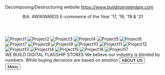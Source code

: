 Decomposing/Destructuring website https://www.buildinamsterdam.com

<App>
    <Header>
        <BIALogoAnimationOnClick>BiA.</BIALogoAnimationOnClick>
        <Accomplishments>
            <AwardWinningParagraph>
            AWWWARDS
            E-commerce of the Year '17, '18, '19 & '21
            </AwardWinningParagraph>
        </Accomplishments>
    </Header>
    <Body>
        <MainContent> 
            <div class='parallax-projects'>
                <ProjectsPresentation>
                    <ParallaxEffectProjects>
                        <divProject1>
                            <img alt='Project1'>
                        </divProject1>
                        <divProject1>
                            <img alt='Project2'>
                        </divProject1>
                        <divProject1>
                            <img alt='Project3'>
                        </divProject1>
                        <divProject1>
                            <img alt='Project4'>
                        </divProject1>
                        <divProject1>
                            <img alt='Project5'>
                        </divProject1>
                        <divProject1>
                            <img alt='Project6'>
                        </divProject1>
                        <divProject1>
                            <img alt='Project7'>
                        </divProject1>
                        <divProject1>
                            <img alt='Project8'>
                        </divProject1>
                        <divProject1>
                            <img alt='Project9'>
                        </divProject1>
                        <divProject1>
                            <img alt='Project10'>
                        </divProject1>
                        <divProject1>
                            <img alt='Project11'>
                        </divProject1>
                        <divProject1>
                            <img alt='Project12'>
                        </divProject1>
                        <divProject1>
                            <img alt='Project13'>
                        </divProject1>
                        <divProject1>
                            <img alt='Project14'>
                        </divProject1>
                        <divProject1>
                            <img alt='Project15'>
                        </divProject1>
                        <divProject1>
                            <img alt='Project16'>
                        </divProject1>
                        <divProject1>
                            <img alt='Project17'>
                        </divProject1>
                    </ParallaxEffectProjects>
                </ProjectsPresentation>
            </div>
            <div class='homepage-mission'>
                <MissionTitle> WE BUILD DIGITAL FLAGSHIP STORES</MissionTitle>
                <MissionParagraph>
                    We believe our industry is blinded by numbers. While buying decisions are based on emotion
                <MissionParagraph>
                <button class='AboutUs'>ABOUT US</button>
            </div>
            <div class='MainMenu-button'>
                <button class='MainMenu'>Menu</Button>
            </div>

